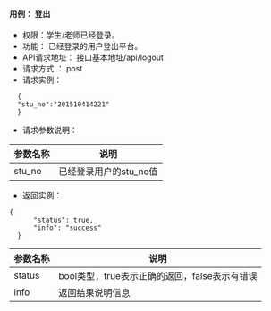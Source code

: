 #### 用例： 登出
- 权限：学生/老师已经登录。
- 功能： 已经登录的用户登出平台。
- API请求地址： 接口基本地址/api/logout
- 请求方式 ： post
- 请求实例：

```
  {   
  "stu_no":"201510414221"
  }

```
- 请求参数说明：

参数名称	| 说明
---|---
stu_no|已经登录用户的stu_no值

- 返回实例：
```
{         
      "status": true,
      "info": "success"
  }
```


参数名称 | 说明
---|---
status | bool类型，true表示正确的返回，false表示有错误
info | 返回结果说明信息
